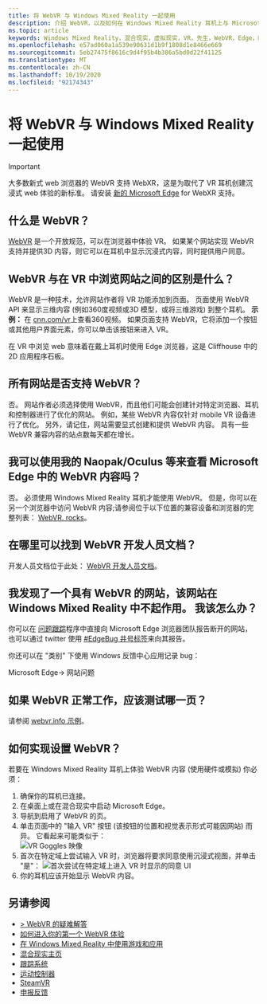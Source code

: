 ```yaml
---
title: 将 WebVR 与 Windows Mixed Reality 一起使用
description: 介绍 WebVR，以及如何在 Windows Mixed Reality 耳机上与 Microsoft Edge 结合使用。
ms.topic: article
keywords: Windows Mixed Reality，混合现实，虚拟现实，VR，先生，WebVR，Edge，Microsoft Edge，web 浏览
ms.openlocfilehash: e57ad060a1a539e90631d1b9f1808d1e8466e669
ms.sourcegitcommit: 5eb27475f8616c9d4f95b4b386a5bd0d22f41125
ms.translationtype: MT
ms.contentlocale: zh-CN
ms.lasthandoff: 10/19/2020
ms.locfileid: "92174343"
---
```

# <a name="using-webvr-with-windows-mixed-reality"></a>将 WebVR 与 Windows Mixed Reality 一起使用

>[!IMPORTANT] 
>大多数新式 web 浏览器的 WebVR 支持 WebXR，这是为取代了 VR 耳机创建沉浸式 web 体验的新标准。 请安装 [新的 Microsoft Edge](using-microsoft-edge.md) for WebXR 支持。

## <a name="what-is-webvr"></a>什么是 WebVR？

[WebVR](https://webvr.info) 是一个开放规范，可以在浏览器中体验 VR。 如果某个网站实现 WebVR 支持并提供3D 内容，则它可以在耳机中显示沉浸式内容，同时提供用户同意。

## <a name="what-is-the-difference-between-webvr-and-browsing-the-web-in-vr"></a>WebVR 与在 VR 中浏览网站之间的区别是什么？

WebVR 是一种技术，允许网站作者将 VR 功能添加到页面。 页面使用 WebVR API 来显示三维内容 (例如360度视频或3D 模型，或将三维游戏) 到整个耳机。 **示例：** 在 [cnn.com/vr](http://cnn.com/vr)上查看360视频。 如果页面支持 WebVR，它将添加一个按钮或其他用户界面元素，你可以单击该按钮来进入 VR。

在 VR 中浏览 web 意味着在戴上耳机时使用 Edge 浏览器，这是 Cliffhouse 中的2D 应用程序石板。

## <a name="do-all-websites-support-webvr"></a>所有网站是否支持 WebVR？

否。 网站作者必须选择使用 WebVR，而且他们可能会创建针对特定浏览器、耳机和控制器进行了优化的网站。 例如，某些 WebVR 内容仅针对 mobile VR 设备进行了优化。 另外，请记住，网站需要显式创建和提供 WebVR 内容。 具有一些 WebVR 兼容内容的站点数每天都在增长。

## <a name="can-i-use-my-viveoculus-etc-to-view-webvr-content-in-microsoft-edge"></a>我可以使用我的 Naopak/Oculus 等来查看 Microsoft Edge 中的 WebVR 内容吗？

否。 必须使用 Windows Mixed Reality 耳机才能使用 WebVR。 但是，你可以在另一个浏览器中访问 WebVR 内容;请参阅位于以下位置的兼容设备和浏览器的完整列表： [WebVR. rocks](http://webvr.rocks/)。

## <a name="where-can-i-find-the-webvr-developer-documentation"></a>在哪里可以找到 WebVR 开发人员文档？

开发人员文档位于此处： [WebVR 开发人员文档](https://docs.microsoft.com/microsoft-edge/webvr/)。

## <a name="ive-found-a-website-with-webvr-that-doesnt-work-in-windows-mixed-reality-what-do-i-do"></a>我发现了一个具有 WebVR 的网站，该网站在 Windows Mixed Reality 中不起作用。 我该怎么办？

你可以在 [问题跟踪](https://developer.microsoft.com/en-us/microsoft-edge/platform/issues/)程序中直接向 Microsoft Edge 浏览器团队报告断开的网站，也可以通过 twitter 使用 [#EdgeBug 井号标签](https://blogs.windows.com/msedgedev/2016/08/11/edgebug-twitter/)来向其报告。

你还可以在 "类别" 下使用 Windows 反馈中心应用记录 bug：

Microsoft Edge-> 网站问题

## <a name="what-is-a-good-page-to-test-if-webvr-is-working"></a>如果 WebVR 正常工作，应该测试哪一页？

请参阅 [webvr.info 示例](http://webvr.info/samples/XX-vr-controllers.html)。

## <a name="how-do-i-set-up-webvr"></a>如何实现设置 WebVR？

若要在 Windows Mixed Reality 耳机上体验 WebVR 内容 (使用硬件或模拟) 你必须：
1. 确保你的耳机已连接。
2. 在桌面上或在混合现实中启动 Microsoft Edge。
3. 导航到启用了 WebVR 的页。
4. 单击页面中的 "输入 VR" 按钮 (该按钮的位置和视觉表示形式可能因网站) 而异。 它看起来可能类似于： \
   ![VR Goggles 映像](images/75px-enter-vr.png)
5. 首次在特定域上尝试输入 VR 时，浏览器将要求同意使用沉浸式视图，并单击 "是"： ![首次尝试在特定域上进入 VR 时显示的同意 UI](images/1053px-Webvr-consent-ui.png)
6. 你的耳机应该开始显示 WebVR 内容。


## <a name="see-also"></a>另请参阅

* [> WebVR 的疑难解答](webvr-questions.md)
* [如何进入你的第一个 WebVR 体验](using-games-and-apps-in-windows-mixed-reality.md#how-to-get-into-your-first-webvr-experience)
* [在 Windows Mixed Reality 中使用游戏和应用](using-games-and-apps-in-windows-mixed-reality.md)
* [混合现实主页](your-mixed-reality-home.md)
* [跟踪系统](tracking-system.md)
* [运动控制器](controllers-in-wmr.md)
* [SteamVR](using-steamvr-with-windows-mixed-reality.md)
* [申报反馈](filing-feedback.md)
